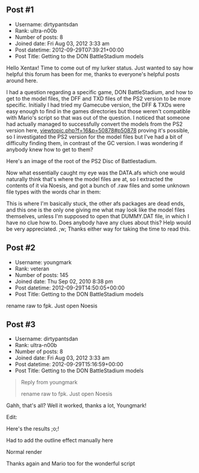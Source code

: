 ## Post #1
- Username: dirtypantsdan
- Rank: ultra-n00b
- Number of posts: 8
- Joined date: Fri Aug 03, 2012 3:33 am
- Post datetime: 2012-09-29T07:39:21+00:00
- Post Title: Getting to the DON BattleStadium models

Hello Xentax! Time to come out of my lurker status. Just wanted to say how helpful this forum has been for me, thanks to everyone's helpful posts around here.

I had a question regarding a specific game, DON BattleStadium, and how to get to the model files, the DFF and TXD files of the PS2 version to be more specific. Initially I had tried my Gamecube version, the DFF & TXDs were easy enough to find in the games directories but those weren't compatible with Mario's script so that was out of the question. I noticed that someone had actually managed to successfully convert the models from the PS2 version here, [viewtopic.php?f=16&p=50878#p50878](http://forum.xentax.com/viewtopic.php?f=16&p=50878#p50878) proving it's possible, so I investigated the PS2 version for the model files but I've had a bit of difficulty finding them, in contrast of the GC version. I was wondering if anybody knew how to get to them?

Here's an image of the root of the PS2 Disc of Battlestadium.



Now what essentially caught my eye was the DATA.afs which one would naturally think that's where the model files are at, so I extracted the contents of it via Noesis, and got a bunch of .raw files and some unknown file types with the words char in them:



This is where I'm basically stuck, the other afs packages are dead ends, and this one is the only one giving me what may look like the model files themselves, unless I'm supposed to open that DUMMY.DAT file, in which I have no clue how to. Does anybody have any clues about this? Help would be very appreciated. ;w; Thanks either way for taking the time to read this.
## Post #2
- Username: youngmark
- Rank: veteran
- Number of posts: 145
- Joined date: Thu Sep 02, 2010 8:38 pm
- Post datetime: 2012-09-29T14:50:05+00:00
- Post Title: Getting to the DON BattleStadium models

rename raw to fpk.
Just open Noesis
## Post #3
- Username: dirtypantsdan
- Rank: ultra-n00b
- Number of posts: 8
- Joined date: Fri Aug 03, 2012 3:33 am
- Post datetime: 2012-09-29T15:16:59+00:00
- Post Title: Getting to the DON BattleStadium models

> Reply from youngmark
>
> rename raw to fpk.
Just open Noesis

Gahh, that's all? Well it worked, thanks a lot, Youngmark!

Edit:

Here's the results ;o;! 

Had to add the outline effect manually here

Normal render


Thanks again and Mario too for the wonderful script
